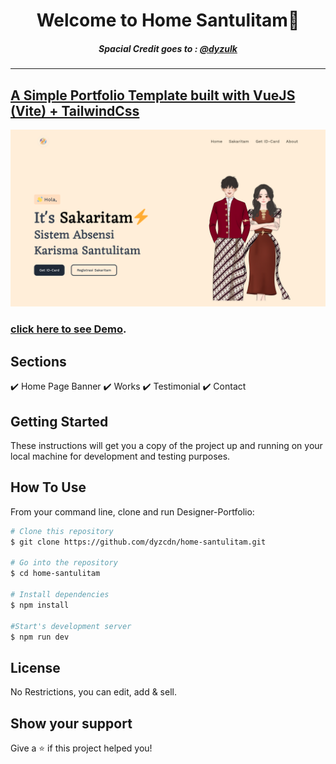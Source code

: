 <h1 align="center">Welcome to Home Santulitam👋</h1>

<h5 align="center">Spacial Credit goes to : <a target="_blank" href="https://www.figma.com/@dyzulk">@dyzulk</h5>

<hr/>

## A Simple Portfolio Template built with VueJS (Vite) + TailwindCss

<p align="center">
  <kbd>
    <img src="sample.png"></img>
  </kbd>
</p>

### **[click here to see Demo](https://santulitam.id/)**.

## Sections

✔️ Home Page Banner
✔️ Works
✔️ Testimonial
✔️ Contact

## Getting Started

These instructions will get you a copy of the project up and running on your local machine for development and testing purposes.

## How To Use

From your command line, clone and run Designer-Portfolio:

```bash
# Clone this repository
$ git clone https://github.com/dyzcdn/home-santulitam.git

# Go into the repository
$ cd home-santulitam

# Install dependencies
$ npm install

#Start's development server
$ npm run dev
```

## License

No Restrictions, you can edit, add & sell.

## Show your support

Give a ⭐️ if this project helped you!
